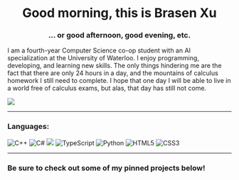 <h1 align="center">Good morning, this is Brasen Xu</h1>
<h3 align="center">... or good afternoon, good evening, etc.</h3>

I am a fourth-year Computer Science co-op student with an AI specialization at the University of Waterloo. I enjoy programming, developing, and learning new skills. The only things hindering me are the fact that there are only 24 hours in a day, and the mountains of calculus homework I still need to complete.
I hope that one day I will be able to live in a world free of calculus exams, but alas, that day has still not come.

<a href="https://linkedin.com/in/brasenxu"><img align="center" src="https://img.shields.io/badge/LinkedIn-0077B5?style=for-the-badge&logo=linkedin&logoColor=white"/></a>

---

### Languages:
![C++](https://img.shields.io/badge/c++-%2300599C.svg?style=for-the-badge&logo=c%2B%2B&logoColor=white)
![C#](https://img.shields.io/badge/c%23-%23239120.svg?style=for-the-badge&logo=csharp&logoColor=white)
![](https://img.shields.io/badge/javascript-%23F7DF1E.svg?&style=for-the-badge&logo=javascript&logoColor=black)
![TypeScript](https://img.shields.io/badge/typescript-%23007ACC.svg?style=for-the-badge&logo=typescript&logoColor=white)
![Python](https://img.shields.io/badge/python-3670A0?style=for-the-badge&logo=python&logoColor=ffdd54)
![HTML5](https://img.shields.io/badge/html5-%23E34F26.svg?style=for-the-badge&logo=html5&logoColor=white)
![CSS3](https://img.shields.io/badge/css3-%231572B6.svg?style=for-the-badge&logo=css3&logoColor=white)

---

### Be sure to check out some of my pinned projects below!
